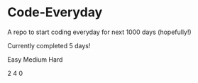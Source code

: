 # Code-Everyday

A repo to start coding everyday for next 1000 days (hopefully!)

Currently completed 5 days!

Easy			Medium		Hard

2			4			0